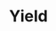 ---
title: Yield
description: A physical manifestation of my dynamic and varied feelings about and relationship with technology.
year: 2015
medium: Concrete, wood, old computers and wires and shit
image: /art/yield.jpg
imageAlt: Yield
tags:
  - "art"
  - "technology"
---